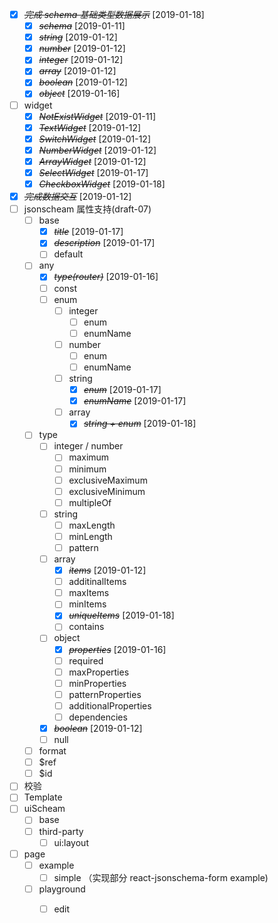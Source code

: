 - [X] ~~*完成 schema 基础类型数据展示*~~ [2019-01-18]
  - [X] ~~*schema*~~ [2019-01-11]
  - [X] ~~*string*~~ [2019-01-12]
  - [X] ~~*number*~~ [2019-01-12]
  - [X] ~~*integer*~~ [2019-01-12]
  - [X] ~~*array*~~ [2019-01-12]
  - [X] ~~*boolean*~~ [2019-01-12]
  - [X] ~~*object*~~ [2019-01-16]
- [ ] widget
  - [X] ~~*NotExistWidget*~~ [2019-01-11]
  - [X] ~~*TextWidget*~~ [2019-01-12]
  - [X] ~~*SwitchWidget*~~ [2019-01-12]
  - [X] ~~*NumberWidget*~~ [2019-01-12]
  - [X] ~~*ArrayWidget*~~ [2019-01-12]
  - [X] ~~*SelectWidget*~~ [2019-01-17]
  - [X] ~~*CheckboxWidget*~~ [2019-01-18]
- [X] ~~*完成数据交互*~~ [2019-01-12]
- [ ] jsonscheam 属性支持(draft-07)
  - [ ] base
    - [X] ~~*title*~~ [2019-01-17]
    - [X] ~~*description*~~ [2019-01-17]
    - [ ] default
  - [ ] any
    - [X] ~~*type(router)*~~ [2019-01-16]
    - [ ] const
    - [ ] enum
      - [ ] integer
        - [ ] enum
        - [ ] enumName
      - [ ] number
        - [ ] enum
        - [ ] enumName
      - [ ] string
        - [X] ~~*enum*~~ [2019-01-17]
        - [X] ~~*enumName*~~ [2019-01-17]
      - [ ] array
        - [X] ~~*string + enum*~~ [2019-01-18]
  - [ ] type
    - [ ] integer / number
      - [ ] maximum
      - [ ] minimum
      - [ ] exclusiveMaximum
      - [ ] exclusiveMinimum
      - [ ] multipleOf
    - [ ] string
      - [ ] maxLength
      - [ ] minLength
      - [ ] pattern
    - [ ] array
      - [X] ~~*items*~~ [2019-01-12]
      - [ ] additinalItems
      - [ ] maxItems
      - [ ] minItems
      - [X] ~~*uniqueItems*~~ [2019-01-18]
      - [ ] contains
    - [ ] object
      - [X] ~~*properties*~~ [2019-01-16]
      - [ ] required
      - [ ] maxProperties
      - [ ] minProperties
      - [ ] patternProperties
      - [ ] additionalProperties
      - [ ] dependencies
    - [X] ~~*boolean*~~ [2019-01-12]
    - [ ] null
  - [ ] format
  - [ ] $ref
  - [ ] $id

- [ ] 校验
- [ ] Template
- [ ] uiScheam
  - [ ] base
  - [ ] third-party
    - [ ] ui:layout

- [ ] page
  - [ ] example
    - [ ] simple （实现部分 react-jsonschema-form example)
  - [ ] playground
    - [ ] edit

